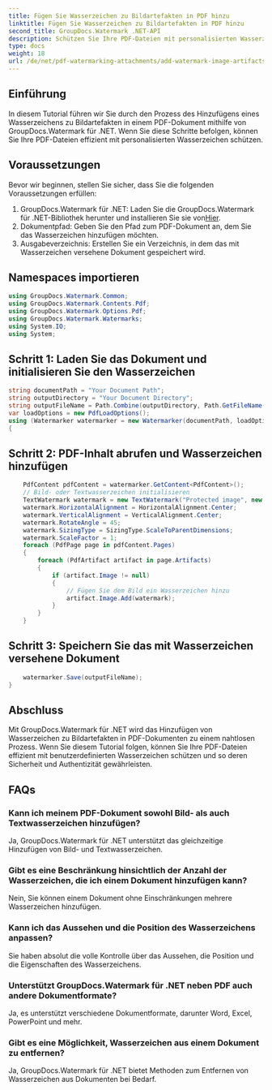 ```yaml
---
title: Fügen Sie Wasserzeichen zu Bildartefakten in PDF hinzu
linktitle: Fügen Sie Wasserzeichen zu Bildartefakten in PDF hinzu
second_title: GroupDocs.Watermark .NET-API
description: Schützen Sie Ihre PDF-Dateien mit personalisierten Wasserzeichen mit GroupDocs.Watermark für .NET. Fügen Sie ganz einfach Text- oder Bildwasserzeichen zu Bildartefakten in PDF-Dokumenten hinzu.
type: docs
weight: 18
url: /de/net/pdf-watermarking-attachments/add-watermark-image-artifacts-pdf/
---
```

## Einführung
In diesem Tutorial führen wir Sie durch den Prozess des Hinzufügens eines Wasserzeichens zu Bildartefakten in einem PDF-Dokument mithilfe von GroupDocs.Watermark für .NET. Wenn Sie diese Schritte befolgen, können Sie Ihre PDF-Dateien effizient mit personalisierten Wasserzeichen schützen.
## Voraussetzungen
Bevor wir beginnen, stellen Sie sicher, dass Sie die folgenden Voraussetzungen erfüllen:
1.  GroupDocs.Watermark für .NET: Laden Sie die GroupDocs.Watermark für .NET-Bibliothek herunter und installieren Sie sie von[Hier](https://releases.groupdocs.com/Watermark/net/).
2. Dokumentpfad: Geben Sie den Pfad zum PDF-Dokument an, dem Sie das Wasserzeichen hinzufügen möchten.
3. Ausgabeverzeichnis: Erstellen Sie ein Verzeichnis, in dem das mit Wasserzeichen versehene Dokument gespeichert wird.

## Namespaces importieren
```csharp
using GroupDocs.Watermark.Common;
using GroupDocs.Watermark.Contents.Pdf;
using GroupDocs.Watermark.Options.Pdf;
using GroupDocs.Watermark.Watermarks;
using System.IO;
using System;
```
## Schritt 1: Laden Sie das Dokument und initialisieren Sie den Wasserzeichen
```csharp
string documentPath = "Your Document Path";
string outputDirectory = "Your Document Directory";
string outputFileName = Path.Combine(outputDirectory, Path.GetFileName(documentPath));
var loadOptions = new PdfLoadOptions();
using (Watermarker watermarker = new Watermarker(documentPath, loadOptions))
{
```
## Schritt 2: PDF-Inhalt abrufen und Wasserzeichen hinzufügen
```csharp
	PdfContent pdfContent = watermarker.GetContent<PdfContent>();
	// Bild- oder Textwasserzeichen initialisieren
	TextWatermark watermark = new TextWatermark("Protected image", new Font("Arial", 8));
	watermark.HorizontalAlignment = HorizontalAlignment.Center;
	watermark.VerticalAlignment = VerticalAlignment.Center;
	watermark.RotateAngle = 45;
	watermark.SizingType = SizingType.ScaleToParentDimensions;
	watermark.ScaleFactor = 1;
	foreach (PdfPage page in pdfContent.Pages)
	{
		foreach (PdfArtifact artifact in page.Artifacts)
		{
			if (artifact.Image != null)
			{
				// Fügen Sie dem Bild ein Wasserzeichen hinzu
				artifact.Image.Add(watermark);
			}
		}
	}
```
## Schritt 3: Speichern Sie das mit Wasserzeichen versehene Dokument
```csharp
	watermarker.Save(outputFileName);
}
```

## Abschluss
Mit GroupDocs.Watermark für .NET wird das Hinzufügen von Wasserzeichen zu Bildartefakten in PDF-Dokumenten zu einem nahtlosen Prozess. Wenn Sie diesem Tutorial folgen, können Sie Ihre PDF-Dateien effizient mit benutzerdefinierten Wasserzeichen schützen und so deren Sicherheit und Authentizität gewährleisten.
## FAQs
### Kann ich meinem PDF-Dokument sowohl Bild- als auch Textwasserzeichen hinzufügen?
Ja, GroupDocs.Watermark für .NET unterstützt das gleichzeitige Hinzufügen von Bild- und Textwasserzeichen.
### Gibt es eine Beschränkung hinsichtlich der Anzahl der Wasserzeichen, die ich einem Dokument hinzufügen kann?
Nein, Sie können einem Dokument ohne Einschränkungen mehrere Wasserzeichen hinzufügen.
### Kann ich das Aussehen und die Position des Wasserzeichens anpassen?
Sie haben absolut die volle Kontrolle über das Aussehen, die Position und die Eigenschaften des Wasserzeichens.
### Unterstützt GroupDocs.Watermark für .NET neben PDF auch andere Dokumentformate?
Ja, es unterstützt verschiedene Dokumentformate, darunter Word, Excel, PowerPoint und mehr.
### Gibt es eine Möglichkeit, Wasserzeichen aus einem Dokument zu entfernen?
Ja, GroupDocs.Watermark für .NET bietet Methoden zum Entfernen von Wasserzeichen aus Dokumenten bei Bedarf.